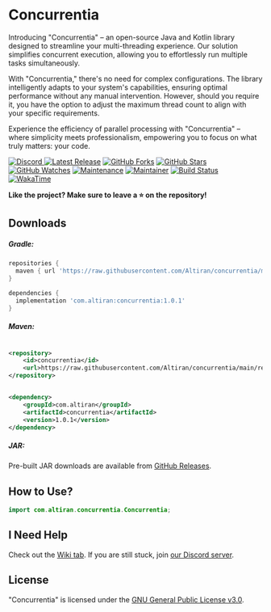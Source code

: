 # Concurrentia

Introducing "Concurrentia" – an open-source Java and Kotlin library designed to streamline your multi-threading
experience. Our solution simplifies concurrent execution, allowing you to effortlessly run multiple tasks
simultaneously.

With "Concurrentia," there's no need for complex configurations. The library intelligently adapts to your system's
capabilities, ensuring optimal performance without any manual intervention. However, should you require it, you have the
option to adjust the maximum thread count to align with your specific requirements.

Experience the efficiency of parallel processing with "Concurrentia" – where simplicity meets professionalism,
empowering you to focus on what truly matters: your code.

[ ![Discord](https://canary.discordapp.com/api/guilds/729950513352933386/widget.png) ](https://discord.gg/jsSGFeR)
[ ![Latest Release](https://img.shields.io/badge/Latest%20Release-1.0.1-orange)](https://github.com/Altiran/concurrentia/releases/tag/1.0.1)
[ ![GitHub Forks](https://img.shields.io/github/forks/Altiran/concurrentia.svg)](https://github.com/Altiran/concurrentia/fork)
[ ![GitHub Stars](https://img.shields.io/github/stars/Altiran/concurrentia.svg)](https://github.com/Altiran/concurrentia/stargazers)
[ ![GitHub Watches](https://img.shields.io/github/watchers/Altiran/concurrentia.svg)](https://github.com/Altiran/concurrentia/watchers)
[ ![Maintenance](https://img.shields.io/badge/Maintained%3F-yes-green.svg)](https://github.com/Altiran/concurrentia/graphs/commit-activity)
[ ![Maintainer](https://img.shields.io/badge/Maintainer-Altiran_Studios-blue)](https://github.com/Altiran)
[ ![Build Status](https://github.com/Altiran/concurrentia/actions/workflows/main.yml/badge.svg "Build Status")](https://github.com/Altiran/concurrentia)
[ ![WakaTime](https://wakatime.com/badge/github/Altiran/concurrentia.svg)](https://wakatime.com/badge/github/Altiran/concurrentia)

**Like the project? Make sure to leave a ⭐ on the repository!**

## Downloads

##### Gradle:

```gradle
repositories {
  maven { url 'https://raw.githubusercontent.com/Altiran/concurrentia/main/repo/' }
}
```

```gradle
dependencies {
  implementation 'com.altiran:concurrentia:1.0.1'
}
```

##### Maven:

```xml

<repository>
    <id>concurrentia</id>
    <url>https://raw.githubusercontent.com/Altiran/concurrentia/main/repo/</url>
</repository>
```

```xml

<dependency>
    <groupId>com.altiran</groupId>
    <artifactId>concurrentia</artifactId>
    <version>1.0.1</version>
</dependency>
```

##### JAR:

Pre-built JAR downloads are available from [GitHub Releases](https://github.com/altiran/concurrentia/releases).

## How to Use?

```java
import com.altiran.concurrentia.Concurrentia;
```

## I Need Help

Check out the [Wiki tab](https://github.com/Altiran/concurrentia/wiki).
If you are still stuck, join [our Discord server](https://discord.gg/jsSGFeR).

## License

"Concurrentia" is licensed under the [GNU General Public License v3.0](https://www.gnu.org/licenses/gpl-3.0.html).
